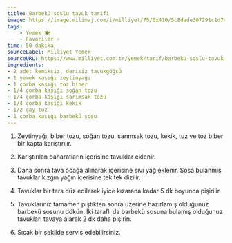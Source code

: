 ```yaml
---
title: Barbekü soslu tavuk tarifi
image: https://image.milimaj.com/i/milliyet/75/0x410/5c8dade307291c1d74042f48.jpg
tags:
    - Yemek 🍽️
    - Favoriler ⭐
time: 50 dakika
sourceLabel: Milliyet Yemek
sourceURL: https://www.milliyet.com.tr/yemek/tarif/barbeku-soslu-tavuk-tarifi-2602008
ingredients:
- 2 adet kemiksiz, derisiz tavukgöğsü
- 1 yemek kaşığı zeytinyağı
- 1 çorba kaşığı toz biber
- 1/4 çorba kaşığı soğan tozu
- 1/4 çorba kaşığı sarımsak tozu
- 1/4 çorba kaşığı kekik
- 1/2 çay tuz
- 1 çorba kaşığı barbekü sosu
---
```


1. Zeytinyağı, biber tozu, soğan tozu, sarımsak tozu, kekik, tuz ve toz biber bir kapta karıştırılır.

2. Karıştırılan baharatların içerisine tavuklar eklenir.

3. Daha sonra tava ocağa alınarak içerisine sıvı yağ eklenir. Sosa bulanmış tavuklar kızgın yağın içerisine tek tek dizilir.

4. Tavuklar bir ters düz edilerek iyice kızarana kadar 5 dk boyunca pişirilir.

5. Tavuklarınız tamamen piştikten sonra üzerine hazırlamış olduğunuz barbekü sosunu dökün. İki taraflı da barbekü sosuna bulamış olduğunuz tavukları tavaya alarak 2 dk daha pişirin.

6. Sıcak bir şekilde servis edebilirsiniz.
